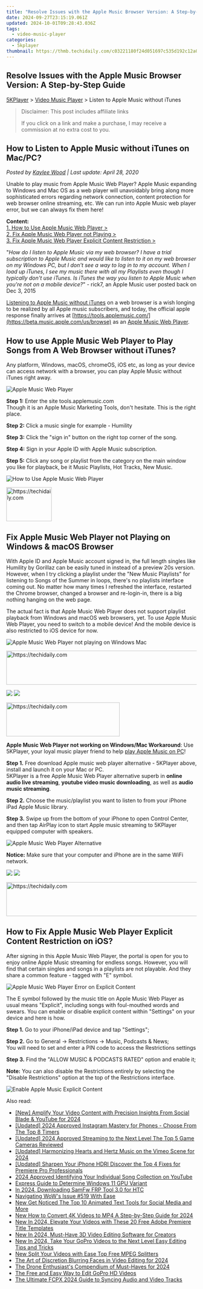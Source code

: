 ```yaml
---
title: "Resolve Issues with the Apple Music Browser Version: A Step-by-Step Guide"
date: 2024-09-27T23:15:19.061Z
updated: 2024-10-01T09:28:43.036Z
tags:
  - video-music-player
categories:
  - 5kplayer
thumbnail: https://thmb.techidaily.com/c03221180f24d051697c535d192c12a06104e76b7456b6ffbc01667561900748.png
---
```


## Resolve Issues with the Apple Music Browser Version: A Step-by-Step Guide

[5KPlayer](https://tools.techidaily.com/5kplayer/products/) \> [Video Music Player](https://tools.techidaily.com/5kplayer/video-music-player/) \> Listen to Apple Music without iTunes

>  Disclaimer: This post includes affiliate links
>
>  If you click on a link and make a purchase, I may receive a commission at no extra cost to you.
>

## How to Listen to Apple Music without iTunes on Mac/PC?

 _Posted by [Kaylee Wood](https://www.quora.com/profile/Amanda-Hu-21) | Last update: April 28, 2020_

Unable to play music from Apple Music Web Player? Apple Music expanding to Windows and Mac OS as a web player will unavoidably bring along more sophisticated errors regarding network connection, content protection for web browser online streaming, etc. We can run into Apple Music web player error, but we can always fix them here!

**Content:**  
[1\. How to Use Apple Music Web Player >](https://tools.techidaily.com/5kplayer/video-music-player/)  
[2\. Fix Apple Music Web Player not Playing >](https://tools.techidaily.com/5kplayer/video-music-player/)   
[3\. Fix Apple Music Web Player Explicit Content Restriction >](https://tools.techidaily.com/5kplayer/video-music-player/)

"_How do I listen to Apple Music via my web browser? I have a trial subscription to Apple Music and would like to listen to it on my web browser on my Windows PC, but I don't see a way to log in to my account. When I load up iTunes, I see my music there with all my Playlists even though I typically don't use iTunes. Is iTunes the way you listen to Apple Music when you're not on a mobile device?_" - rick7, an Apple Music user posted back on Dec 3, 2015

[Listening to Apple Music without iTunes](https://tools.techidaily.com/5kplayer/video-music-player/) on a web browser is a wish longing to be realized by all Apple music subscribers, and today, the official apple response finally arrives at [https://tools.applemusic.com/](https://beta.music.apple.com/us/browse) as an [Apple Music Web Player](https://tools.techidaily.com/5kplayer/video-music-player/).

## How to use Apple Music Web Player to Play Songs from A Web Browser without iTunes?

Any platform, Windows, macOS, chromeOS, iOS etc, as long as your device can access network with a browser, you can play Apple Music without iTunes right away.

![Apple Music Web Player](https://www.5kplayer.com/video-music-player/img/apple-web-player.jpg)

**Step 1:** Enter the site tools.applemusic.com  
Though it is an Apple Music Marketing Tools, don't hesitate. This is the right place.

**Step 2:** Click a music single for example - Humility

**Step 3:** Click the "sign in" button on the right top corner of the song.

**Step 4:** Sign in your Apple ID with Apple Music subscription.

**Step 5:** Click any song or playlist from the category on the main window you like for playback, be it Music Playlists, Hot Tracks, New Music.

![How to Use Apple Music Web Player](https://www.5kplayer.com/video-music-player/img/apple-music-web-how-to.jpg)

<!-- affiliate ads begin -->
<a href="https://aligracehair.sjv.io/c/5597632/2135364/19272" target="_top" id="2135364">
  <img src="//a.impactradius-go.com/display-ad/19272-2135364" border="0" alt="https://techidaily.com" width="120" height="90"/>
</a>
<img height="0" width="0" src="https://aligracehair.sjv.io/i/5597632/2135364/19272" style="position:absolute;visibility:hidden;" border="0" />
<!-- affiliate ads end -->

## Fix Apple Music Web Player not Playing on Windows & macOS Browser

With Apple ID and Apple Music account signed in, the full length singles like Humility by Gorillaz can be easily tuned in instead of a preview 20s version. However, when I try clicking a playlist under the "New Music Playlists" for listening to Songs of the Summer in loops, there's no playlists interface coming out. No matter how many times I refreshed the interface, restarted the Chrome browser, changed a browser and re-login-in, there is a big nothing hanging on the web page. 

The actual fact is that Apple Music Web Player does not support playlist playback from Windows and macOS web browsers, yet. To use Apple Music Web Player, you need to switch to a mobile device! And the mobile device is also restricted to iOS device for now. 

![Apple Music Web Player not playing on Windows Mac](https://www.5kplayer.com/video-music-player/../airplay/img/apple-music-streaming.png)

<!-- affiliate ads begin -->
<a href="https://appsumo.8odi.net/c/5597632/2049390/7443" target="_top" id="2049390">
  <img src="//a.impactradius-go.com/display-ad/7443-2049390" border="0" alt="https://techidaily.com" width="728" height="90"/>
</a>
<img height="0" width="0" src="https://appsumo.8odi.net/i/5597632/2049390/7443" style="position:absolute;visibility:hidden;" border="0" />
<!-- affiliate ads end -->

[![](https://www.5kplayer.com/video-music-player/../button/freedownbackmac.png)](https://tools.techidaily.com/5kplayer/products/) [![](https://www.5kplayer.com/video-music-player/../button/freedownwhitewin.png)](https://tools.techidaily.com/5kplayer/products/) 

<!-- affiliate ads begin -->
<a href="https://aligracehair.sjv.io/c/5597632/1997643/19272" target="_top" id="1997643">
  <img src="//a.impactradius-go.com/display-ad/19272-1997643" border="0" alt="https://techidaily.com" width="300" height="90"/>
</a>
<img height="0" width="0" src="https://aligracehair.sjv.io/i/5597632/1997643/19272" style="position:absolute;visibility:hidden;" border="0" />
<!-- affiliate ads end -->

**Apple Music Web Player not working on Windows/Mac Workaround**: Use 5KPlayer, your loyal music player friend to help [play Apple Music on PC](https://tools.techidaily.com/5kplayer/airplay/)!

**Step 1.** Free download Apple music web player alternative - 5KPlayer above, install and launch it on your Mac or PC.  
 5KPlayer is a free Apple Music Web Player alternative superb in **online audio live streaming**, **youtube video music downloading**, as well as **audio music streaming**.

**Step 2.** Choose the music/playlist you want to listen to from your iPhone iPad Apple Music library.

**Step 3.** Swipe up from the bottom of your iPhone to open Control Center, and then tap AirPlay icon to start Apple music streaming to 5KPlayer equipped computer with speakers. 

![Apple Music Web Player Alternative](https://www.5kplayer.com/video-music-player/img/5kp-ui.jpg) 

**Notice:** Make sure that your computer and iPhone are in the same WiFi network.

[![](https://www.5kplayer.com/video-music-player/../button/freedownbackmac.png)](https://tools.techidaily.com/5kplayer/products/) [![](https://www.5kplayer.com/video-music-player/../button/freedownwhitewin.png)](https://tools.techidaily.com/5kplayer/products/) 

<!-- affiliate ads begin -->
<a href="https://aligracehair.sjv.io/c/5597632/1948895/19272" target="_top" id="1948895">
  <img src="//a.impactradius-go.com/display-ad/19272-1948895" border="0" alt="https://techidaily.com" width="728" height="90"/>
</a>
<img height="0" width="0" src="https://aligracehair.sjv.io/i/5597632/1948895/19272" style="position:absolute;visibility:hidden;" border="0" />
<!-- affiliate ads end -->

## How to Fix Apple Music Web Player Explicit Content Restriction on iOS?

After signing in this Apple Music Web Player, the portal is open for you to enjoy online Apple Music streaming for endless songs. However, you will find that certain singles and songs in a playlists are not playable. And they share a common feature - tagged with "E" symbol.

![Apple Music Web Player Error on Explicit Content](https://www.5kplayer.com/video-music-player/img/apple-music-web-player-list.jpg)

The E symbol followed by the music title on Apple Music Web Player as usual means "Explicit", including songs with foul-mouthed words and swears. You can enable or disable explicit content within "Settings" on your device and here is how. 

**Step 1\.** Go to your iPhone/iPad device and tap "Settings";

**Step 2.** Go to General -> Restrictions -> Music, Podcasts & News;  
 You will need to set and enter a PIN code to access the Restrictions settings

**Step 3\.** Find the "ALLOW MUSIC & PODCASTS RATED" option and enable it; 

**Note:** You can also disable the Restrictions entirely by selecting the "Disable Restrictions" option at the top of the Restrictions interface.

![Enable Apple Music Explicit Content](https://www.5kplayer.com/video-music-player/img/explicit-content.png)

<ins class="adsbygoogle"
     style="display:block"
     data-ad-format="autorelaxed"
     data-ad-client="ca-pub-7571918770474297"
     data-ad-slot="1223367746"></ins>

<ins class="adsbygoogle"
     style="display:block"
     data-ad-client="ca-pub-7571918770474297"
     data-ad-slot="8358498916"
     data-ad-format="auto"
     data-full-width-responsive="true"></ins>

<span class="atpl-alsoreadstyle">Also read:</span>
<div><ul>
<li><a href="https://youtube-data.techidaily.com/mplify-your-video-content-with-precision-insights-from-social-blade-and-youtube-for-2024/"><u>[New] Amplify Your Video Content with Precision Insights From Social Blade & YouTube for 2024</u></a></li>
<li><a href="https://instagram-video-files.techidaily.com/updated-2024-approved-instagram-mastery-for-phones-choose-from-the-top-8-timers/"><u>[Updated] 2024 Approved Instagram Mastery for Phones - Choose From The Top 8 Timers</u></a></li>
<li><a href="https://visual-screen-recording.techidaily.com/updated-2024-approved-streaming-to-the-next-level-the-top-5-game-cameras-reviewed/"><u>[Updated] 2024 Approved Streaming to the Next Level The Top 5 Game Cameras Reviewed</u></a></li>
<li><a href="https://vimeo-videos.techidaily.com/updated-harmonizing-hearts-and-hertz-music-on-the-vimeo-scene-for-2024/"><u>[Updated] Harmonizing Hearts and Hertz Music on the Vimeo Scene for 2024</u></a></li>
<li><a href="https://extra-guidance.techidaily.com/updated-sharpen-your-iphone-hdri-discover-the-top-4-fixes-for-premiere-pro-professionals/"><u>[Updated] Sharpen Your iPhone HDRI Discover the Top 4 Fixes for Premiere Pro Professionals</u></a></li>
<li><a href="https://youtube-help.techidaily.com/2024-approved-identifying-your-individual-song-collection-on-youtube/"><u>2024 Approved Identifying Your Individual Song Collection on YouTube</u></a></li>
<li><a href="https://win11-tips.techidaily.com/express-guide-to-determine-windows-11-gpu-variant/"><u>Express Guide to Determine Windows 11 GPU Variant</u></a></li>
<li><a href="https://android-unlock.techidaily.com/in-2024-downloading-samfw-frp-tool-30-for-htc-by-drfone-android/"><u>In 2024, Downloading SamFw FRP Tool 3.0 for HTC</u></a></li>
<li><a href="https://network-issues.techidaily.com/navigating-wows-issue-519-with-ease/"><u>Navigating WoW's Issue #519 With Ease</u></a></li>
<li><a href="https://video-creation-software.techidaily.com/new-get-noticed-the-top-10-animated-text-tools-for-social-media-and-more/"><u>New Get Noticed The Top 10 Animated Text Tools for Social Media and More</u></a></li>
<li><a href="https://video-creation-software.techidaily.com/new-how-to-convert-4k-videos-to-mp4-a-step-by-step-guide-for-2024/"><u>New How to Convert 4K Videos to MP4 A Step-by-Step Guide for 2024</u></a></li>
<li><a href="https://video-creation-software.techidaily.com/new-in-2024-elevate-your-videos-with-these-20-free-adobe-premiere-title-templates/"><u>New In 2024, Elevate Your Videos with These 20 Free Adobe Premiere Title Templates</u></a></li>
<li><a href="https://video-creation-software.techidaily.com/new-in-2024-must-have-3d-video-editing-software-for-creators/"><u>New In 2024, Must-Have 3D Video Editing Software for Creators</u></a></li>
<li><a href="https://video-creation-software.techidaily.com/new-in-2024-take-your-gopro-videos-to-the-next-level-easy-editing-tips-and-tricks/"><u>New In 2024, Take Your GoPro Videos to the Next Level Easy Editing Tips and Tricks</u></a></li>
<li><a href="https://video-creation-software.techidaily.com/new-split-your-videos-with-ease-top-free-mpeg-splitters/"><u>New Split Your Videos with Ease Top Free MPEG Splitters</u></a></li>
<li><a href="https://video-creation-software.techidaily.com/the-art-of-discretion-blurring-faces-in-video-editing-for-2024/"><u>The Art of Discretion Blurring Faces in Video Editing for 2024</u></a></li>
<li><a href="https://fox-cloud.techidaily.com/the-drone-enthusiasts-compendium-of-must-haves-for-2024/"><u>The Drone Enthusiast's Compendium of Must-Haves for 2024</u></a></li>
<li><a href="https://video-creation-software.techidaily.com/the-free-and-easy-way-to-edit-gopro-hd-videos/"><u>The Free and Easy Way to Edit GoPro HD Videos</u></a></li>
<li><a href="https://video-creation-software.techidaily.com/the-ultimate-fcpx-2024-guide-to-syncing-audio-and-video-tracks/"><u>The Ultimate FCPX 2024 Guide to Syncing Audio and Video Tracks</u></a></li>
</ul></div>

